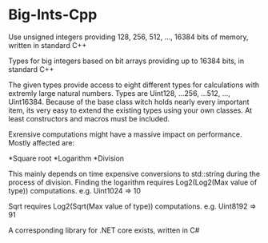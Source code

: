 # Big-Ints-Cpp
Use unsigned integers providing 128, 256, 512, ..., 16384 bits of memory, written in standard C++

Types for big integers based on bit arrays providing up to 16384 bits, in standard C++

The given types provide access to eight different types for calculations with extremly large natural numbers.
Types are Uint128, ...256, ...512, ..., Uint16384. Because of the base class witch holds nearly every important item,
its very easy to extend the existing types using your own classes. At least constructors and macros must be included.

Exrensive computations might have a massive impact on performance.
Mostly affected are:

*Square root
*Logarithm
*Division

This mainly depends on time expensive conversions to std::string during the process of division.
Finding the logarithm requires Log2(Log2(Max value of type)) computations. e.g. Uint1024 => 10

Sqrt requires Log2(Sqrt(Max value of type)) computations. e.g. Uint8192 => 91

A corresponding library for .NET core exists, written in C#
